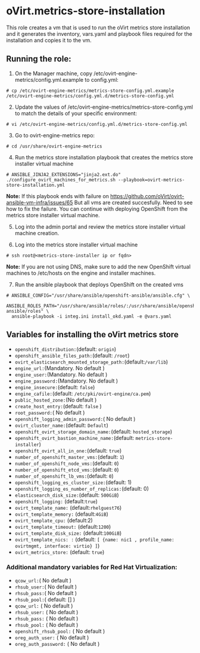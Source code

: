 # oVirt.metrics-store-installation

This role creates a vm that is used to run the oVirt metrics store
installation and it generates the inventory, vars.yaml and playbook files
required for the installation and copies it to the vm.

## Running the role:

1. On the Manager machine, copy /etc/ovirt-engine-metrics/config.yml.example to config.yml:
```
# cp /etc/ovirt-engine-metrics/metrics-store-config.yml.example /etc/ovirt-engine-metrics/config.yml.d/metrics-store-config.yml
```
2. Update the values of /etc/ovirt-engine-metrics/metrics-store-config.yml to match the details of your specific environment:
```
# vi /etc/ovirt-engine-metrics/config.yml.d/metrics-store-config.yml
```

3. Go to ovirt-engine-metrics repo:
```
# cd /usr/share/ovirt-engine-metrics
```

4. Run the metrics store installation playbook that creates the metrics store installer virtual machine
```
# ANSIBLE_JINJA2_EXTENSIONS="jinja2.ext.do" ./configure_ovirt_machines_for_metrics.sh --playbook=ovirt-metrics-store-installation.yml
```

**Note:** If this playbook ends with failure on https://github.com/oVirt/ovirt-ansible-vm-infra/issues/65
But all vms are created succesfully. Need to see how to fix the failure.
You can continue with deploying OpenShift from the metrics store installer virtual machine.

5. Log into the admin portal and review the metrics store installer virtual machine creation.

6. Log into the metrics store installer virtual machine
```
# ssh root@<metrics-store-installer ip or fqdn>
```
**Note:** If you are not using DNS, make sure to add the new OpenShift virtual machines  to /etc/hosts on the engine and installer machines.

7. Run the ansible playbook that deploys OpenShift on the created vms

```
# ANSIBLE_CONFIG="/usr/share/ansible/openshift-ansible/ansible.cfg" \
  ANSIBLE_ROLES_PATH="/usr/share/ansible/roles/:/usr/share/ansible/openshift-ansible/roles" \
  ansible-playbook -i integ.ini install_okd.yaml -e @vars.yaml
```

## Variables for installing the oVirt metrics store

- `openshift_distribution:`(default: `origin`)
- `openshift_ansible_files_path:`(default: `/root`)
- `ovirt_elasticsearch_mounted_storage_path:`(default:`/var/lib`)
- `engine_url:`(Mandatory. No default )
- `engine_user:`(Mandatory. No default )
- `engine_password:`(Mandatory. No default )
- `engine_insecure:`(default: `false`)
- `engine_cafile:`(default: `/etc/pki/ovirt-engine/ca.pem`)
- `public_hosted_zone:`(No default )
- `create_host_entry:`(default: `false` )
- `root_password:`( No default )
- `openshift_logging_admin_password:`( No default )
- `ovirt_cluster_name:`(default: `Default`)
- `openshift_ovirt_storage_domain_name:`(default: `hosted_storage`)
- `openshift_ovirt_bastion_machine_name:`(default: `metrics-store-installer`)
- `openshift_ovirt_all_in_one:`(default: `true`)
- `number_of_openshift_master_vms:`(default: `1`)
- `number_of_openshift_node_vms:`(default: `0`)
- `number_of_openshift_etcd_vms:`(default: `0`)
- `number_of_openshift_lb_vms:`(default: `0`)
- `openshift_logging_es_cluster_size:`(default: 1)
- `openshift_logging_es_number_of_replicas:`(default: 0)
- `elasticsearch_disk_size:`(default: `500GiB`)
- `openshift_logging:` (default:`true`)
- `ovirt_template_name:` (default:`rhelguest76`)
- `ovirt_template_memory:` (default:`4GiB`)
- `ovirt_template_cpu:` (default:2)
- `ovirt_template_timeout:` (default:`1200`)
- `ovirt_template_disk_size:` (default:`100GiB`)
- `ovirt_template_nics: :` (default: `[ {name: nic1 , profile_name: ovirtmgmt, interface: virtio} ]`)
- `ovirt_metrics_store:` (default: `true`)

### Additional mandatory variables for Red Hat Virtualization:

- `qcow_url:`( No default )
- `rhsub_user:`( No default )
- `rhsub_pass:`( No default )
- `rhsub_pool:`( default: [] )
- `qcow_url:` ( No default )
- `rhsub_user:` ( No default )
- `rhsub_pass:` ( No default )
- `rhsub_pool:` ( No default )
- `openshift_rhsub_pool:` ( No default )
- `oreg_auth_user:` ( No default )
- `oreg_auth_password:` ( No default )
